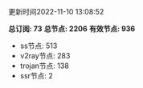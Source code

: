 更新时间2022-11-10 13:08:52

**总订阅: 73**
**总节点: 2206**
**有效节点: 936**
- ss节点: 513
- v2ray节点: 283
- trojan节点: 138
- ssr节点: 2
